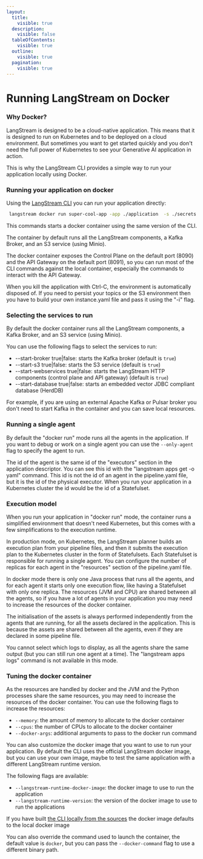 ```yaml
---
layout:
  title:
    visible: true
  description:
    visible: false
  tableOfContents:
    visible: true
  outline:
    visible: true
  pagination:
    visible: true
---
```


# Running LangStream on Docker

### Why Docker?

LangStream is designed to be a cloud-native application. This means that it is designed to run on Kubernetes and to be deployed on a cloud environment.
But sometimes you want to get started quickly and you don't need the full power of Kubernetes to see your Generative AI application in action.

This is why the LangStream CLI provides a simple way to run your application locally using Docker.

### Running your application on docker

Using the [LangStream CLI](../installation/langstream-cli.md) you can run your application directly:

```bash
 langstream docker run super-cool-app -app ./application  -s ./secrets.yaml
```

This commands starts a docker container using the same version of the CLI.

The container by default runs all the LangStream components, a Kafka Broker, and an S3 service (using Minio).

The docker container exposes the Control Plane on the default port (8090) and the API Gateway on the default port (8091),
so you can run most of the CLI commands against the local container, especially the commands to interact with the API Gateway.

When you kill the application with Ctrl-C, the environment is automatically disposed of.
If you need to persist your topics or the S3 environment then you have to build your own instance.yaml file and pass it using the "-i" flag.

### Selecting the services to run

By default the docker container runs all the LangStream components, a Kafka Broker, and an S3 service (using Minio).

You can use the following flags to select the services to run:

* --start-broker true|false: starts the Kafka broker (default is `true`)
* --start-s3 true|false: starts the S3 service (default is `true`)
* --start-webservices true|false: starts the LangStream HTTP components (control plane and API gateway) (default is `true`)
* --start-database true|false: starts an embedded vector JDBC compliant database (HerdDB)

For example, if you are using an external Apache Kafka or Pulsar broker you don't need to start Kafka in the container and you can save local resources.

### Running a single agent

By default the "docker run" mode runs all the agents in the application.
If you want to debug or work on a single agent you can use the `--only-agent` flag to specify the agent to run.

The id of the agent is the same id of the "executors" section in the application descriptor. You can see this id with the "langstream apps get -o yaml" command.
This id is not the id of an agent in the pipeline.yaml file, but it is the id of the physical executor. When you run your application in a Kubernetes cluster
the id would be the id of a Statefulset.

### Execution model

When you run your application in "docker run" mode, the container runs a simplified environment that doesn't need Kubernetes, but this comes with a few simplifications to the execution runtime.

In production mode, on Kubernetes, the LangStream planner builds an execution plan from your pipeline files, and then it submits the execution plan to the Kubernetes cluster in the form of Statefulsets. Each Statefulset is responsible for running a single agent. You can configure the number of replicas for each agent in the "resources" section of the pipeline.yaml file. 

In docker mode there is only one Java process that runs all the agents, and for each agent it starts only one execution flow, like having a Statefulset with only one replica.
The resources (JVM and CPU) are shared between all the agents, so if you have a lot of agents in your application you may need to increase the resources of the docker container.

The initialisation of the assets is always performed independently from the agents that are running, for all the assets declared in the application. This is because the assets are shared between all the agents, even if they are declared in some pipeline file.

You cannot select which logs to display, as all the agents share the same output (but you can still run one agent at a time). The "langstream apps logs" command is not available in this mode.


### Tuning the docker container

As the resources are handled by docker and the JVM and the Python processes share the same resources, you may need to increase the resources of the docker container. You can use the following flags to increase the resources:

* `--memory`: the amount of memory to allocate to the docker container
* `--cpus`: the number of CPUs to allocate to the docker container
* `--docker-args`: additional arguments to pass to the docker run command

You can also customize the docker image that you want to use to run your application. By default the CLI uses the official LangStream docker image, but you can use your own image, maybe to test the same application with a different LangStream runtime version.

The following flags are available:

* `--langstream-runtime-docker-image`: the docker image to use to run the application
* `--langstream-runtime-version`: the version of the docker image to use to run the applications

If you have built [the CLI locally from the sources](../installation/build-and-install-source.md) the docker image defaults to the local docker image

You can also override the command used to launch the container, the default value is `docker`, but you can pass the `--docker-command` flag to use a different binary path.
